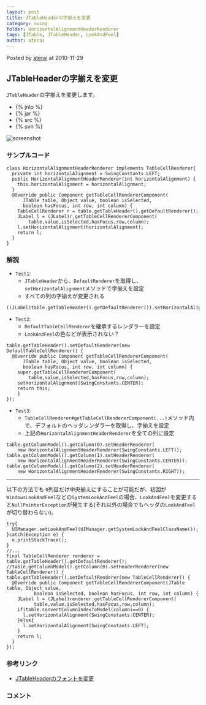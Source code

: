 ```yaml
---
layout: post
title: JTableHeaderの字揃えを変更
category: swing
folder: HorizontalAlignmentHeaderRenderer
tags: [JTable, JTableHeader, LookAndFeel]
author: aterai
---
```


Posted by [aterai](http://terai.xrea.jp/aterai.html) at 2010-11-29

## JTableHeaderの字揃えを変更
`JTableHeader`の字揃えを変更します。

- {% jnlp %}
- {% jar %}
- {% src %}
- {% svn %}

<!-- dummy comment line for breaking list -->

![screenshot](http://lh5.ggpht.com/_9Z4BYR88imo/TQTN5ZuPeZI/AAAAAAAAAbg/Fivi4R1rR-Y/s800/HorizontalAlignmentHeaderRenderer.png)

### サンプルコード
<pre class="prettyprint"><code>class HorizontalAlignmentHeaderRenderer implements TableCellRenderer{
  private int horizontalAlignment = SwingConstants.LEFT;
  public HorizontalAlignmentHeaderRenderer(int horizontalAlignment) {
    this.horizontalAlignment = horizontalAlignment;
  }
  @Override public Component getTableCellRendererComponent(
      JTable table, Object value, boolean isSelected,
      boolean hasFocus, int row, int column) {
    TableCellRenderer r = table.getTableHeader().getDefaultRenderer();
    JLabel l = (JLabel)r.getTableCellRendererComponent(
        table,value,isSelected,hasFocus,row,column);
    l.setHorizontalAlignment(horizontalAlignment);
    return l;
  }
}
</code></pre>

### 解説
- `Test1`:
    - `JTableHeader`から、`DefaultRenderer`を取得し、`setHorizontalAlignment`メソッドで字揃えを設定
    - すべての列の字揃えが変更される

<!-- dummy comment line for breaking list -->

<pre class="prettyprint"><code>((JLabel)table.getTableHeader().getDefaultRenderer()).setHorizontalAlignment(SwingConstants.CENTER);
</code></pre>

- `Test2`:
    - `DefaultTableCellRenderer`を継承するレンダラーを設定
    - `LookAndFeel`の色などが表示されない？

<!-- dummy comment line for breaking list -->

<pre class="prettyprint"><code>table.getTableHeader().setDefaultRenderer(new DefaultTableCellRenderer() {
  @Override public Component getTableCellRendererComponent(
      JTable table, Object value, boolean isSelected,
      boolean hasFocus, int row, int column) {
    super.getTableCellRendererComponent(
        table,value,isSelected,hasFocus,row,column);
    setHorizontalAlignment(SwingConstants.CENTER);
    return this;
    }
});
</code></pre>

- `Test3`:
    - `TableCellRenderer#getTableCellRendererComponent(...)`メソッド内で、デフォルトのヘッダレンダラーを取得し、字揃えを設定
    - 上記の`HorizontalAlignmentHeaderRenderer`を全ての列に設定

<!-- dummy comment line for breaking list -->

<pre class="prettyprint"><code>table.getColumnModel().getColumn(0).setHeaderRenderer(
    new HorizontalAlignmentHeaderRenderer(SwingConstants.LEFT));
table.getColumnModel().getColumn(1).setHeaderRenderer(
    new HorizontalAlignmentHeaderRenderer(SwingConstants.CENTER));
table.getColumnModel().getColumn(2).setHeaderRenderer(
    new HorizontalAlignmentHeaderRenderer(SwingConstants.RIGHT));
</code></pre>

- - - -
以下の方法でも `0`列目だけ中央揃えにすることが可能だが、初回が`WindowsLookAndFeel`などの`SystemLookAndFeel`の場合、`LookAndFeel`を変更すると`NullPointerException`が発生する(それ以外の場合でもヘッダの`LookAndFeel`が切り替わらない)。

<pre class="prettyprint"><code>try{
  UIManager.setLookAndFeel(UIManager.getSystemLookAndFeelClassName());
}catch(Exception e) {
  e.printStackTrace();
}
//...
final TableCellRenderer renderer = table.getTableHeader().getDefaultRenderer();
//table.getColumnModel().getColumn(0).setHeaderRenderer(new TableCellRenderer() {
table.getTableHeader().setDefaultRenderer(new TableCellRenderer() {
  @Override public Component getTableCellRendererComponent(JTable table, Object value,
          boolean isSelected, boolean hasFocus, int row, int column) {
    JLabel l = (JLabel)renderer.getTableCellRendererComponent(
          table,value,isSelected,hasFocus,row,column);
    if(table.convertColumnIndexToModel(column)==0) {
      l.setHorizontalAlignment(SwingConstants.CENTER);
    }else{
      l.setHorizontalAlignment(SwingConstants.LEFT);
    }
    return l;
  }
});
</code></pre>

### 参考リンク
- [JTableHeaderのフォントを変更](http://terai.xrea.jp/Swing/HeaderFont.html)

<!-- dummy comment line for breaking list -->

### コメント
